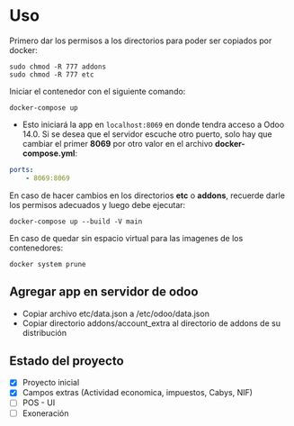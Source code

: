 # Uso

Primero dar los permisos a los directorios para poder ser copiados por docker:

```shell
sudo chmod -R 777 addons
sudo chmod -R 777 etc
```

Iniciar el contenedor con el siguiente comando:

```shell
docker-compose up
```

-   Esto iniciará la app en `localhost:8069` en donde tendra acceso a Odoo 14.0. Si se desea que el servidor escuche otro puerto, solo hay que cambiar el primer **8069** por otro valor en el archivo **docker-compose.yml**:

```yml
ports:
    - 8069:8069
```

En caso de hacer cambios en los directorios **etc** o **addons**, recuerde darle los permisos adecuados y luego debe ejecutar:

```shell
docker-compose up --build -V main
```

En caso de quedar sin espacio virtual para las imagenes de los contenedores:

```shell
docker system prune
```

## Agregar app en servidor de odoo

- Copiar archivo etc/data.json a /etc/odoo/data.json
- Copiar directorio addons/account_extra al directorio de addons de su distribución

## Estado del proyecto

- [x] Proyecto inicial
- [x] Campos extras (Actividad economica, impuestos, Cabys, NIF)
- [ ] POS - UI
- [ ] Exoneración
